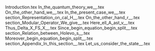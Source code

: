 Introduction.tex
In_the_quantum_theory_we__.tex
On_the_other_hand_we__.tex
In_the_present_case_we__.tex
section_Representation_on_cal_H__.tex
On_the_other_hand_r__.tex
section_Modular_Operator_We_give__.tex
Here_ell_A_ast_v__.tex
Thus_Delta_X_FS_X__.tex
Since_begin_equation_begin_split__.tex
section_Relation_between_Holevo_s__.tex
Moreover_begin_equation_begin_split__.tex
section_Appendix_In_this_section__.tex
Let_us_consider_the_state__.tex